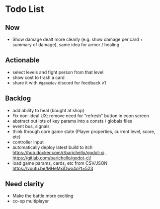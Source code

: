 # Todo List

## Now

- Show damage dealt more clearly (e.g. show damage per card + summary of damage), same idea for armor / healing

## Actionable

- select levels and fight person from that level
- show cost to trash a card
- share it with `#gamedev` discord for feedback v1

## Backlog

- add ability to heal (bought at shop)
- Fix non-ideal UX:  remove need for "refresh" button in econ screen
- abstract out lots of key params into a consts / globals files
- event bus, signals
- think through core game state (Player properties, current level, score, etc)
- controller input
- automatically deploy latest build to itch  https://hub.docker.com/r/barichello/godot-ci , https://gitlab.com/barichello/godot-ci/
- load game params, cards, etc from CSV/JSON https://youtu.be/MHeMxiDwo4o?t=523

## Need clarity

- Make the battle more exciting
- co-op multiplayer

